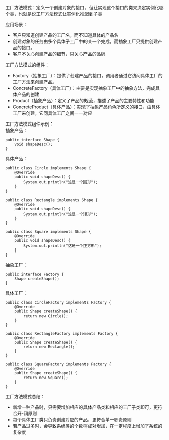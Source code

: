 工厂方法模式：定义一个创建对象的接口，但让实现这个接口的类来决定实例化哪个类，也就是说工厂方法模式让实例化推迟到子类

应用场景：
* 客户只知道创建产品的工厂名，而不知道具体的产品名
* 创建对象的任务由多个具体子工厂中的某一个完成，而抽象工厂只提供创建产品的接口。
* 客户不关心创建产品的细节，只关心产品的品牌

工厂方法模式的组件：
* Factory（抽象工厂）：提供了创建产品的接口，调用者通过它访问具体工厂的工厂方法来创建产品。
* ConcreteFactory（具体工厂）：主要是实现抽象工厂中的抽象方法，完成具体产品的创建
* Product（抽象产品）：定义了产品的规范，描述了产品的主要特性和功能
* ConcreteProduct（具体产品）：实现了抽象产品角色所定义的接口，由具体工厂来创建，它同具体工厂之间一一对应

工厂方法模式组件示例：  
抽象产品：
```
public interface Shape {
    void shapeDesc();
}
```
具体产品：
```
public class Circle implements Shape {
    @Override
    public void shapeDesc() {
        System.out.println("这是一个圆形");
    }
}
```
```
public class Rectangle implements Shape {
    @Override
    public void shapeDesc() {
        System.out.println("这是一个矩形");
    }
}
```
```
public class Square implements Shape {
    @Override
    public void shapeDesc() {
        System.out.println("这是一个正方形");
    }
}
```
抽象工厂：
```
public interface Factory {
    Shape createShape();
}
```
具体工厂：
```
public class CircleFactory implements Factory {
    @Override
    public Shape createShape() {
        return new Circle();
    }
}
```
```
public class RectangleFactory implements Factory {
    @Override
    public Shape createShape() {
        return new Rectangle();
    }
}
```
```
public class SquareFactory implements Factory {
    @Override
    public Shape createShape() {
        return new Square();
    }
}
```

工厂方法模式总结：
* 新增一种产品时，只需要增加相应的具体产品类和相应的工厂子类即可，更符合开-闭原则 
* 每个具体工厂类只负责创建对应的产品，更符合单一职责原则
* 若产品过多时，会导致系统类的个数将成对增加，在一定程度上增加了系统的复杂度